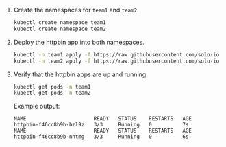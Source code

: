 1. Create the namespaces for `team1` and `team2`. 
   ```sh
   kubectl create namespace team1
   kubectl create namespace team2
   ```

2. Deploy the httpbin app into both namespaces. 
   ```sh
   kubectl -n team1 apply -f https://raw.githubusercontent.com/solo-io/gloo-mesh-use-cases/main/policy-demo/httpbin.yaml
   kubectl -n team2 apply -f https://raw.githubusercontent.com/solo-io/gloo-mesh-use-cases/main/policy-demo/httpbin.yaml
   ```

3. Verify that the httpbin apps are up and running. 
   ```sh
   kubectl get pods -n team1
   kubectl get pods -n team2
   ```
   
   Example output: 
   ```
   NAME                      READY   STATUS    RESTARTS   AGE
   httpbin-f46cc8b9b-bzl9z   3/3     Running   0          7s
   NAME                      READY   STATUS    RESTARTS   AGE
   httpbin-f46cc8b9b-nhtmg   3/3     Running   0          6s
   ```